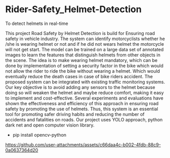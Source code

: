# Rider-Safety_Helmet-Detection
To detect helmets in real-time

This project Road Safety by Helmet Detection is build for Ensuring road safety in vehicle industry. The system 
can identify motorcyclists whether he /she is wearing helmet or not and if he did not wears helmet the motorcycle 
will not get start. The model can be trained on a large data set of annotated images to learn the features that 
distinguish helmets from other objects in the scene. The idea is to make wearing helmet mandatory, which can be 
done by implementation of setting a security factor in the bike which would not allow the rider to ride the bike 
without wearing a helmet. Which would eventually reduce the death cases in case of bike riders accident. The 
proposed system can be integrated with existing traffic monitoring systems. Our key objective is to avoid adding 
any sensors to the helmet because doing so will weaken the helmet and maybe reduce comfort, making it easy to 
implement and cost-effective. Several experiments and evaluations have shown the effectiveness and efficiency 
of this approach in ensuring road safety by promoting the use of helmets. Thus, this system is an essential tool for 
promoting safer driving habits and reducing the number of accidents and fatalities on roads. Our project uses 
YOLO approach, python dark net and open computer vision library.

* pip install opencv-python


https://github.com/user-attachments/assets/c66daa4c-b002-4fdb-88c9-0a0637364d20

